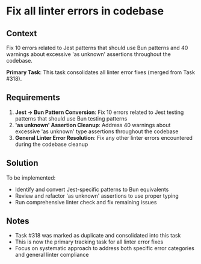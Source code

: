 # Fix all linter errors in codebase

## Context

Fix 10 errors related to Jest patterns that should use Bun patterns and 40 warnings about excessive 'as unknown' assertions throughout the codebase.

**Primary Task**: This task consolidates all linter error fixes (merged from Task #318).

## Requirements

1. **Jest → Bun Pattern Conversion**: Fix 10 errors related to Jest testing patterns that should use Bun testing patterns
2. **'as unknown' Assertion Cleanup**: Address 40 warnings about excessive 'as unknown' type assertions throughout the codebase
3. **General Linter Error Resolution**: Fix any other linter errors encountered during the codebase cleanup

## Solution

To be implemented:

- Identify and convert Jest-specific patterns to Bun equivalents
- Review and refactor 'as unknown' assertions to use proper typing
- Run comprehensive linter check and fix remaining issues

## Notes

- Task #318 was marked as duplicate and consolidated into this task
- This is now the primary tracking task for all linter error fixes
- Focus on systematic approach to address both specific error categories and general linter compliance
